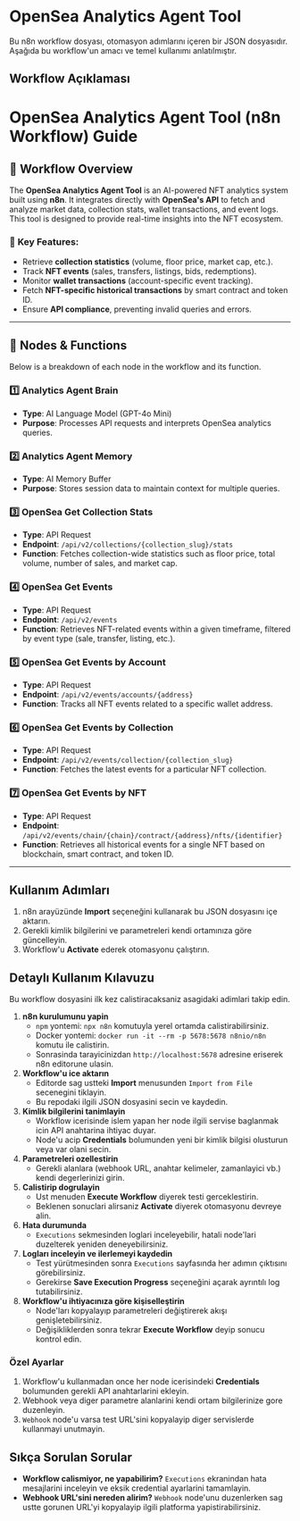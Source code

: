 # OpenSea Analytics Agent Tool

Bu n8n workflow dosyası, otomasyon adımlarını içeren bir JSON dosyasıdır.
Aşağıda bu workflow'un amacı ve temel kullanımı anlatılmıştır.

## Workflow Açıklaması
# OpenSea Analytics Agent Tool (n8n Workflow) Guide

## 🚀 Workflow Overview
The **OpenSea Analytics Agent Tool** is an AI-powered NFT analytics system built using **n8n**. It integrates directly with **OpenSea's API** to fetch and analyze market data, collection stats, wallet transactions, and event logs. This tool is designed to provide real-time insights into the NFT ecosystem.

### 🎯 **Key Features**:
- Retrieve **collection statistics** (volume, floor price, market cap, etc.).
- Track **NFT events** (sales, transfers, listings, bids, redemptions).
- Monitor **wallet transactions** (account-specific event tracking).
- Fetch **NFT-specific historical transactions** by smart contract and token ID.
- Ensure **API compliance**, preventing invalid queries and errors.

---

## 🔗 **Nodes & Functions**
Below is a breakdown of each node in the workflow and its function.

### **1️⃣ Analytics Agent Brain**
- **Type**: AI Language Model (GPT-4o Mini)
- **Purpose**: Processes API requests and interprets OpenSea analytics queries.

### **2️⃣ Analytics Agent Memory**
- **Type**: AI Memory Buffer
- **Purpose**: Stores session data to maintain context for multiple queries.

### **3️⃣ OpenSea Get Collection Stats**
- **Type**: API Request
- **Endpoint**: `/api/v2/collections/{collection_slug}/stats`
- **Function**: Fetches collection-wide statistics such as floor price, total volume, number of sales, and market cap.

### **4️⃣ OpenSea Get Events**
- **Type**: API Request
- **Endpoint**: `/api/v2/events`
- **Function**: Retrieves NFT-related events within a given timeframe, filtered by event type (sale, transfer, listing, etc.).

### **5️⃣ OpenSea Get Events by Account**
- **Type**: API Request
- **Endpoint**: `/api/v2/events/accounts/{address}`
- **Function**: Tracks all NFT events related to a specific wallet address.

### **6️⃣ OpenSea Get Events by Collection**
- **Type**: API Request
- **Endpoint**: `/api/v2/events/collection/{collection_slug}`
- **Function**: Fetches the latest events for a particular NFT collection.

### **7️⃣ OpenSea Get Events by NFT**
- **Type**: API Request
- **Endpoint**: `/api/v2/events/chain/{chain}/contract/{address}/nfts/{identifier}`
- **Function**: Retrieves all historical events for a single NFT based on blockchain, smart contract, and token ID.

---

## Kullanım Adımları
1. n8n arayüzünde **Import** seçeneğini kullanarak bu JSON dosyasını içe aktarın.
2. Gerekli kimlik bilgilerini ve parametreleri kendi ortamınıza göre güncelleyin.
3. Workflow'u **Activate** ederek otomasyonu çalıştırın.
## Detaylı Kullanım Kılavuzu

Bu workflow dosyasini ilk kez calistiracaksaniz asagidaki adimlari takip edin.

1. **n8n kurulumunu yapin**  
   - `npm` yontemi: `npx n8n` komutuyla yerel ortamda calistirabilirsiniz.  
   - Docker yontemi: `docker run -it --rm -p 5678:5678 n8nio/n8n` komutu ile calistirin.  
   - Sonrasinda tarayicinizdan `http://localhost:5678` adresine eriserek n8n editorune ulasin.
2. **Workflow'u ice aktarın**  
   - Editorde sag ustteki **Import** menusunden `Import from File` secenegini tiklayin.  
   - Bu repodaki ilgili JSON dosyasini secin ve kaydedin.
3. **Kimlik bilgilerini tanimlayin**  
   - Workflow icerisinde islem yapan her node ilgili servise baglanmak icin API anahtarina ihtiyac duyar.  
   - Node'u acip **Credentials** bolumunden yeni bir kimlik bilgisi olusturun veya var olani secin.
4. **Parametreleri ozellestirin**  
   - Gerekli alanlara (webhook URL, anahtar kelimeler, zamanlayici vb.) kendi degerlerinizi girin.
5. **Calistirip dogrulayin**  
   - Ust menuden **Execute Workflow** diyerek testi gerceklestirin.  
   - Beklenen sonuclari alirsaniz **Activate** diyerek otomasyonu devreye alin.
6. **Hata durumunda**  
   - `Executions` sekmesinden loglari inceleyebilir, hatali node'lari duzelterek yeniden deneyebilirsiniz.
7. **Logları inceleyin ve ilerlemeyi kaydedin**
   - Test yürütmesinden sonra `Executions` sayfasında her adımın çıktısını görebilirsiniz.
   - Gerekirse **Save Execution Progress** seçeneğini açarak ayrıntılı log tutabilirsiniz.
8. **Workflow'u ihtiyacınıza göre kişiselleştirin**
   - Node'ları kopyalayıp parametreleri değiştirerek akışı genişletebilirsiniz.
   - Değişikliklerden sonra tekrar **Execute Workflow** deyip sonucu kontrol edin.



### Özel Ayarlar
1. Workflow'u kullanmadan once her node icerisindeki **Credentials** bolumunden gerekli API anahtarlarini ekleyin.
2. Webhook veya diger parametre alanlarini kendi ortam bilgilerinize gore duzenleyin.
3. `Webhook` node'u varsa test URL'sini kopyalayip diger servislerde kullanmayi unutmayin.

## Sıkça Sorulan Sorular
* **Workflow calismiyor, ne yapabilirim?** `Executions` ekranindan hata mesajlarini inceleyin ve eksik credential ayarlarini tamamlayin.
* **Webhook URL'sini nereden alirim?** `Webhook` node'unu duzenlerken sag ustte gorunen URL'yi kopyalayip ilgili platforma yapistirabilirsiniz.
